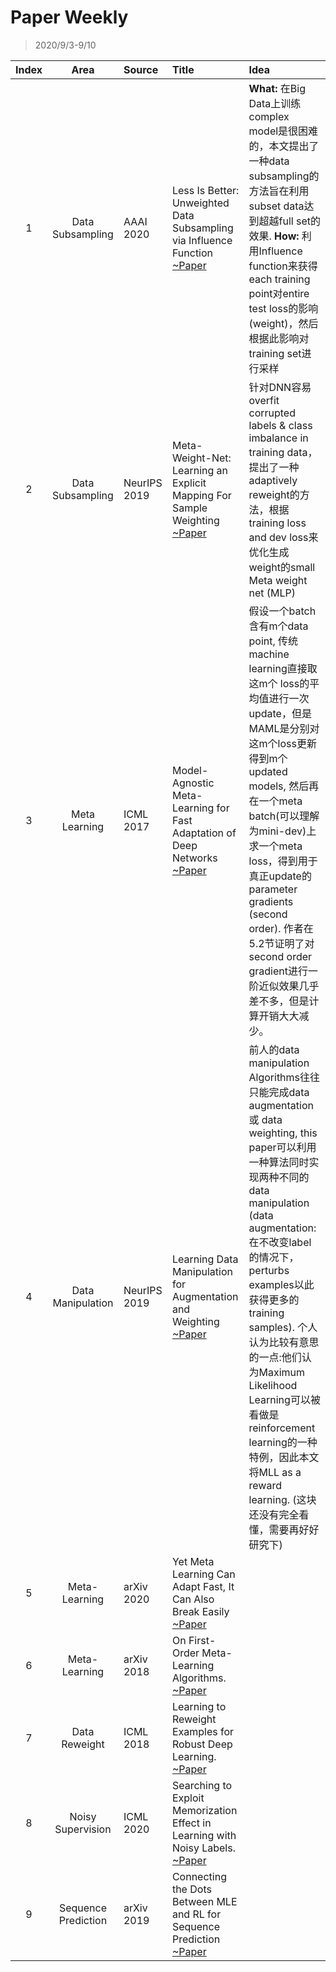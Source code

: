 # Paper Weekly

> 2020/9/3-9/10

|Index|Area|Source|Title|Idea|
|:---:|:---------:|:--|:---|:----|
|1|Data Subsampling|AAAI 2020|Less Is Better: Unweighted Data Subsampling via Influence Function [~Paper](https://arxiv.org/pdf/1912.01321.pdf)|**What:** 在Big Data上训练complex model是很困难的，本文提出了一种data subsampling的方法旨在利用subset data达到超越full set的效果. **How:** 利用Influence function来获得each training point对entire test loss的影响 (weight)，然后根据此影响对training set进行采样|
|2|Data Subsampling|NeurIPS 2019|Meta-Weight-Net: Learning an Explicit Mapping For Sample Weighting [~Paper](https://arxiv.org/pdf/1902.07379.pdf)|针对DNN容易overfit corrupted labels & class imbalance in training data，提出了一种adaptively reweight的方法，根据training loss and dev loss来优化生成weight的small Meta weight net (MLP)|
|3|Meta Learning|ICML 2017|Model-Agnostic Meta-Learning for Fast Adaptation of Deep Networks [~Paper](https://arxiv.org/pdf/1703.03400.pdf)|假设一个batch含有m个data point, 传统machine learning直接取这m个 loss的平均值进行一次update，但是MAML是分别对这m个loss更新得到m个updated models, 然后再在一个meta batch(可以理解为mini-dev)上求一个meta loss，得到用于真正update的parameter gradients (second order). 作者在5.2节证明了对second order gradient进行一阶近似效果几乎差不多，但是计算开销大大减少。|
|4|Data Manipulation|NeurIPS 2019|Learning Data Manipulation for Augmentation and Weighting [~Paper](https://arxiv.org/pdf/1910.12795.pdf)|前人的data manipulation Algorithms往往只能完成data augmentation 或 data weighting, this paper可以利用一种算法同时实现两种不同的data manipulation (data augmentation: 在不改变label的情况下，perturbs examples以此获得更多的training samples). 个人认为比较有意思的一点:他们认为Maximum Likelihood Learning可以被看做是reinforcement learning的一种特例，因此本文将MLL as a reward learning. (这块还没有完全看懂，需要再好好研究下)|
|5|Meta-Learning|arXiv 2020|Yet Meta Learning Can Adapt Fast, It Can Also Break Easily [~Paper](https://arxiv.org/pdf/2009.01672.pdf)|
|6|Meta-Learning|arXiv 2018|On First-Order Meta-Learning Algorithms.  [~Paper](https://arxiv.org/pdf/1803.02999.pdf)|
|7|Data Reweight|ICML 2018|Learning to Reweight Examples for Robust Deep Learning. [~Paper](https://arxiv.org/pdf/1803.09050.pdf)|
|8|Noisy Supervision|ICML 2020|Searching to Exploit Memorization Effect in Learning with Noisy Labels. [~Paper](https://arxiv.org/pdf/1911.02377.pdf)|
|9|Sequence Prediction|arXiv 2019|Connecting the Dots Between MLE and RL for Sequence Prediction [~Paper](https://arxiv.org/pdf/1811.09740.pdf)|
